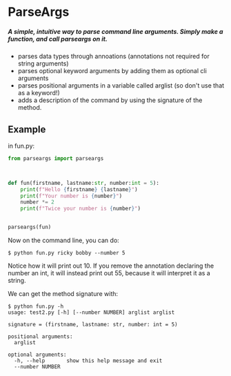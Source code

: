 # ParseArgs

##### A simple, intuitive way to parse command line arguments. Simply make a function, and call parseargs on it.
* parses data types through annoations (annotations not required for string arguments)
* parses optional keyword arguments by adding them as optional cli arguments
* parses positional arguments in a variable called arglist (so don't use that as a keyword!)
* adds a description of the command by using the signature of the method.

## Example


in fun.py:
```python
from parseargs import parseargs



def fun(firstname, lastname:str, number:int = 5):
	print(f"Hello {firstname} {lastname}")
	print(f"Your number is {number}")
	number *= 2
	print(f"Twice your number is {number}")


parseargs(fun)
```

Now on the command line, you can do:

```shell
$ python fun.py ricky bobby --number 5
```

Notice how it will print out 10. If you remove the annotation declaring the number an int, it will instead print out 55, because it will interpret it as a string.


We can get the method signature with:
```
$ python fun.py -h
usage: test2.py [-h] [--number NUMBER] arglist arglist

signature = (firstname, lastname: str, number: int = 5)

positional arguments:
  arglist

optional arguments:
  -h, --help       show this help message and exit
  --number NUMBER
```

